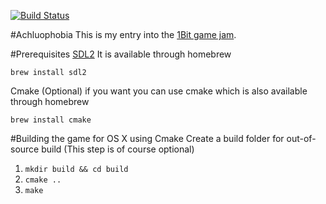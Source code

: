 [![Build Status](https://travis-ci.org/goibon/Achluophobia.svg?branch=master)](https://travis-ci.org/goibon/Achluophobia)

#Achluophobia
This is my entry into the [1Bit game jam](https://itch.io/jam/bit-jam).

#Prerequisites
[SDL2](https://libsdl.org/)
It is available through homebrew

`brew install sdl2`

Cmake (Optional)
if you want you can use cmake which is also available through homebrew

`brew install cmake`

#Building the game for OS X using Cmake
Create a build folder for out-of-source build (This step is of course optional)

1. `mkdir build && cd build`
1. `cmake ..`
1. `make`
